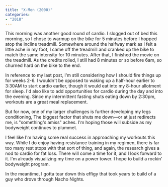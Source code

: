 ```yaml
---
title: "X-Men (2000)"
categories:
- "2018"
---
```


This morning was another good round of cardio.  I slogged out of bed this morning, so I chose to warmup on the bike for 5 minutes before I hopped atop the incline treadmill.  Somewhere around the halfway mark as I felt a little ache in my foot, I came off the treadmill and cranked up the bike to match the same intensity for 10 minutes. After that, I finished the movie on the treadmill.  As the credits rolled, I still had 8 minutes or so before 6am, so churned hard on the bike to the end.

In reference to my last post, I'm still considering how I should fire things up for weeks 2-6.  I wouldn't be opposed to waking up a half-hour earlier to 3:30AM to start cardio earlier, though it would eat into my 8-hour allotment for sleep.  I'd also like to add opportunities for cardio during the day and into the evening.  Since my intermittent fasting shuts eating down by 2:30pm, workouts are a great meal replacement.

But for now, one of my larger challenges is further developing my legs conditioning, The biggest factor that shuts me down—or at just redirects me, is "something's amiss" aches.  I'm hoping those will subside as my bodyweight continues to plummet.

I feel like I'm having some real success in approaching my workouts this way.  While I do enjoy having resistance training in my regimen, there is far too many rest stops with that sort of thing, and again, the research gives a nod to cardio for fat loss.  There will come a time for it, and I look forward to it.  I'm already visualizing my time on a power tower.  I hope to build a rockin' bodyweight program.

In the meantime, I gotta tear down this effigy that took years to build of a guy who drove through Nacho Nights.